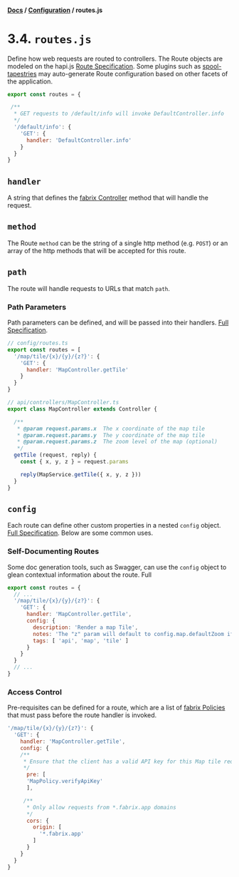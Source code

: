 #### [Docs](../../) / [Configuration](./) / routes.js

# 3.4. `routes.js`

Define how web requests are routed to controllers. The Route objects are modeled on the hapi.js [Route Specification](https://hapijs.com/tutorials/routing). Some plugins such as [spool-tapestries](https://github.com/fabrix-app/spool-tapestries) may auto-generate Route configuration based on other facets of the application.

```js
export const routes = {

 /**
  * GET requests to /default/info will invoke DefaultController.info
  */
  '/default/info': {
    'GET': {
      handler: 'DefaultController.info'
    }
  }
}
```

## `handler`

A string that defines the [fabrix Controller](../build/controller.md) method that will handle the request.

## `method`

The Route `method` can be the string of a single http method (e.g. `POST`) or an array of the http methods that will be accepted for this route.

## `path`

The route will handle requests to URLs that match `path`.

### Path Parameters

Path parameters can be defined, and will be passed into their handlers. [Full Specification](https://hapijs.com/api#path-parameters).

```js
// config/routes.ts
export const routes = [
  '/map/tile/{x}/{y}/{z?}': {
    'GET': {
      handler: 'MapController.getTile'
    }
  }
}
```

```js
// api/controllers/MapController.ts
export class MapController extends Controller {

  /**
   * @param request.params.x  The x coordinate of the map tile
   * @param.request.params.y  The y coordinate of the map tile
   * @param.request.params.z  The zoom level of the map (optional)
   */
  getTile (request, reply) {
    const { x, y, z } = request.params

    reply(MapService.getTile({ x, y, z }))
  }
}
```

## `config`

Each route can define other custom properties in a nested `config` object. [Full Specification](https://hapijs.com/api#route-options). Below are some common uses.

### Self-Documenting Routes

Some doc generation tools, such as Swagger, can use the `config` object to glean contextual information about the route. Full


```js
export const routes = {
  // ...
  '/map/tile/{x}/{y}/{z?}': {
    'GET': {
      handler: 'MapController.getTile',
      config: {
        description: 'Render a map Tile',
        notes: 'The "z" param will default to config.map.defaultZoom if not given',
        tags: [ 'api', 'map', 'tile' ]
      }
    }
  }
  // ...
}
```

### Access Control

Pre-requisites can be defined for a route, which are a list of [fabrix Policies](../build/policy.md) that must pass before the route handler is invoked.

```js
'/map/tile/{x}/{y}/{z?}': {
  'GET': {
    handler: 'MapController.getTile',
    config: {
    /**
     * Ensure that the client has a valid API key for this Map tile request
     */
      pre: [
      'MapPolicy.verifyApiKey'
      ],

     /**
      * Only allow requests from *.fabrix.app domains
      */
      cors: {
        origin: [
          '*.fabrix.app'
        ]
      }
    }
  }
}
```
